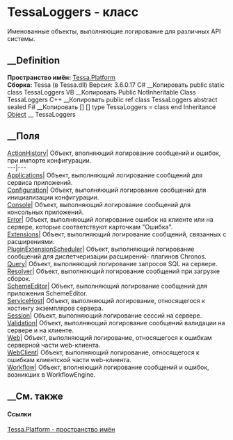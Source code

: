 # TessaLoggers - класс
Именованные объекты, выполняющие логирование для различных API системы.
## __Definition
 **Пространство имён:** [Tessa.Platform](N_Tessa_Platform.htm)  
 **Сборка:** Tessa (в Tessa.dll) Версия: 3.6.0.17
C# __Копировать
     public static class TessaLoggers
VB __Копировать
     Public NotInheritable Class TessaLoggers
C++ __Копировать
     public ref class TessaLoggers abstract sealed
F# __Копировать
     [<AbstractClassAttribute>]
    [<SealedAttribute>]
    type TessaLoggers = class end
Inheritance
    [Object](https://learn.microsoft.com/dotnet/api/system.object) __ TessaLoggers
##  __Поля
[ActionHistory](F_Tessa_Platform_TessaLoggers_ActionHistory.htm)|  Объект,
вполняющий логирование сообщений и ошибок, при импорте конфигурации.  
---|---  
[Applications](F_Tessa_Platform_TessaLoggers_Applications.htm)|  Объект,
выполняющий логирование сообщений для сервиса приложений.  
[Configuration](F_Tessa_Platform_TessaLoggers_Configuration.htm)|  Объект,
выполняющий логирование сообщений для инициализации конфигурации.  
[Console](F_Tessa_Platform_TessaLoggers_Console.htm)|  Объект, выполняющий
логирование сообщений для консольных приложений.  
[Error](F_Tessa_Platform_TessaLoggers_Error.htm)|  Объект, выполняющий
логирование ошибок на клиенте или на сервере, которые соответствуют карточкам
"Ошибка".  
[Extensions](F_Tessa_Platform_TessaLoggers_Extensions.htm)|  Объект,
выполняющий логирование сообщений, связанных с расширениями.  
[PluginExtensionScheduler](F_Tessa_Platform_TessaLoggers_PluginExtensionScheduler.htm)|
Объект, выполняющий логирование сообщений для диспетчеризации расширений-
плагинов Chronos.  
[Query](F_Tessa_Platform_TessaLoggers_Query.htm)|  Объект, выполняющий
логирование запросов SQL на сервере.  
[Resolver](F_Tessa_Platform_TessaLoggers_Resolver.htm)|  Объект, выполняющий
логирование сообщений при загрузке сборок.  
[SchemeEditor](F_Tessa_Platform_TessaLoggers_SchemeEditor.htm)|  Объект,
выполняющий логирование сообщений для приложения SchemeEditor.  
[ServiceHost](F_Tessa_Platform_TessaLoggers_ServiceHost.htm)|  Объект,
выполняющий логирование, относящегося к хостингу экземпляров сервера.  
[Session](F_Tessa_Platform_TessaLoggers_Session.htm)|  Объект, выполняющий
логирование сессий на сервере.  
[Validation](F_Tessa_Platform_TessaLoggers_Validation.htm)|  Объект,
выполняющий логирование сообщений валидации на сервере и на клиенте.  
[Web](F_Tessa_Platform_TessaLoggers_Web.htm)|  Объект, выполняющий
логирование, относящегося к ошибкам серверной части web-клиента.  
[WebClient](F_Tessa_Platform_TessaLoggers_WebClient.htm)|  Объект, выполняющий
логирование, относящегося к ошибкам клиентской части web-клиента.  
[Workflow](F_Tessa_Platform_TessaLoggers_Workflow.htm)|  Объект, вполняющий
логирование сообщений и ошибок, возникших в WorkflowEngine.  
## __См. также
#### Ссылки
[Tessa.Platform - пространство имён](N_Tessa_Platform.htm)
